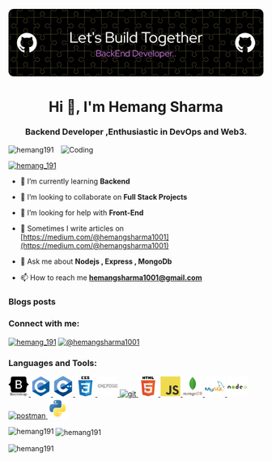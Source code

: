 ![Header](./github-header-image.png)
<h1 align="center">Hi 👋, I'm Hemang Sharma</h1>
<h3 align="center">Backend Developer ,Enthusiastic in DevOps and Web3.</h3>
<img align="right" alt="Coding" width="400" src="https://i.stack.imgur.com/spmUM.gif">

<p align="left"> <img src="https://komarev.com/ghpvc/?username=hemang191&label=Profile%20views&color=0e75b6&style=flat" alt="hemang191" /> </p>

<p align="left"> <a href="https://twitter.com/hemang_191" target="blank"><img src="https://img.shields.io/twitter/follow/hemang_191?logo=twitter&style=for-the-badge" alt="hemang_191" /></a> </p>

- 🌱 I’m currently learning **Backend**

- 👯 I’m looking to collaborate on **Full Stack Projects**

- 🤝 I’m looking for help with **Front-End**

- 📝 Sometimes I write articles on [https://medium.com/@hemangsharma1001](https://medium.com/@hemangsharma1001)

- 💬 Ask me about **Nodejs , Express , MongoDb**

- 📫 How to reach me **hemangsharma1001@gmail.com**

### Blogs posts
<!-- BLOG-POST-LIST:START -->
<!-- BLOG-POST-LIST:END -->

<h3 align="left">Connect with me:</h3>
<p align="left">
<a href="https://twitter.com/hemang_191" target="blank"><img align="center" src="https://raw.githubusercontent.com/rahuldkjain/github-profile-readme-generator/master/src/images/icons/Social/twitter.svg" alt="hemang_191" height="30" width="40" /></a>
<a href="https://medium.com/@hemangsharma1001" target="blank"><img align="center" src="https://raw.githubusercontent.com/rahuldkjain/github-profile-readme-generator/master/src/images/icons/Social/medium.svg" alt="@hemangsharma1001" height="30" width="40" /></a>
</p>

<h3 align="left">Languages and Tools:</h3>
<p align="left"> <a href="https://getbootstrap.com" target="_blank" rel="noreferrer"> <img src="https://raw.githubusercontent.com/devicons/devicon/master/icons/bootstrap/bootstrap-plain-wordmark.svg" alt="bootstrap" width="40" height="40"/> </a> <a href="https://www.cprogramming.com/" target="_blank" rel="noreferrer"> <img src="https://raw.githubusercontent.com/devicons/devicon/master/icons/c/c-original.svg" alt="c" width="40" height="40"/> </a> <a href="https://www.w3schools.com/cpp/" target="_blank" rel="noreferrer"> <img src="https://raw.githubusercontent.com/devicons/devicon/master/icons/cplusplus/cplusplus-original.svg" alt="cplusplus" width="40" height="40"/> </a> <a href="https://www.w3schools.com/css/" target="_blank" rel="noreferrer"> <img src="https://raw.githubusercontent.com/devicons/devicon/master/icons/css3/css3-original-wordmark.svg" alt="css3" width="40" height="40"/> </a> <a href="https://expressjs.com" target="_blank" rel="noreferrer"> <img src="https://raw.githubusercontent.com/devicons/devicon/master/icons/express/express-original-wordmark.svg" alt="express" width="40" height="40"/> </a> <a href="https://git-scm.com/" target="_blank" rel="noreferrer"> <img src="https://www.vectorlogo.zone/logos/git-scm/git-scm-icon.svg" alt="git" width="40" height="40"/> </a> <a href="https://www.w3.org/html/" target="_blank" rel="noreferrer"> <img src="https://raw.githubusercontent.com/devicons/devicon/master/icons/html5/html5-original-wordmark.svg" alt="html5" width="40" height="40"/> </a> <a href="https://developer.mozilla.org/en-US/docs/Web/JavaScript" target="_blank" rel="noreferrer"> <img src="https://raw.githubusercontent.com/devicons/devicon/master/icons/javascript/javascript-original.svg" alt="javascript" width="40" height="40"/> </a> <a href="https://www.mongodb.com/" target="_blank" rel="noreferrer"> <img src="https://raw.githubusercontent.com/devicons/devicon/master/icons/mongodb/mongodb-original-wordmark.svg" alt="mongodb" width="40" height="40"/> </a> <a href="https://www.mysql.com/" target="_blank" rel="noreferrer"> <img src="https://raw.githubusercontent.com/devicons/devicon/master/icons/mysql/mysql-original-wordmark.svg" alt="mysql" width="40" height="40"/> </a> <a href="https://nodejs.org" target="_blank" rel="noreferrer"> <img src="https://raw.githubusercontent.com/devicons/devicon/master/icons/nodejs/nodejs-original-wordmark.svg" alt="nodejs" width="40" height="40"/> </a> <a href="https://postman.com" target="_blank" rel="noreferrer"> <img src="https://www.vectorlogo.zone/logos/getpostman/getpostman-icon.svg" alt="postman" width="40" height="40"/> </a> <a href="https://www.python.org" target="_blank" rel="noreferrer"> <img src="https://raw.githubusercontent.com/devicons/devicon/master/icons/python/python-original.svg" alt="python" width="40" height="40"/> </a> </p>

<p><img align="left" src="https://github-readme-stats.vercel.app/api/top-langs?username=hemang191&show_icons=true&locale=en&layout=compact" alt="hemang191" /></p>

<p>&nbsp;<img align="center" src="https://github-readme-stats.vercel.app/api?username=hemang191&show_icons=true&locale=en" alt="hemang191" /></p>

<p><img align="center" src="https://github-readme-streak-stats.herokuapp.com/?user=hemang191&" alt="hemang191" /></p>
